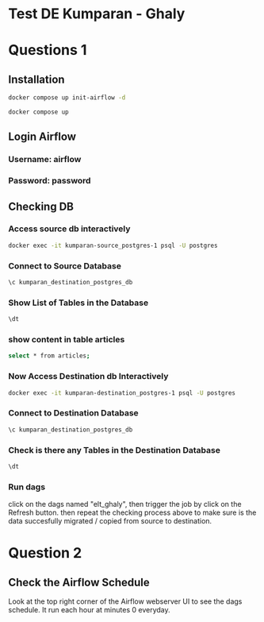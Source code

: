 # Test DE Kumparan - Ghaly

# Questions 1

## Installation

```bash
docker compose up init-airflow -d

docker compose up
```

## Login Airflow

### Username: airflow

### Password: password

## Checking DB

### Access source db interactively

```bash
docker exec -it kumparan-source_postgres-1 psql -U postgres
```

### Connect to Source Database

```bash
\c kumparan_destination_postgres_db
```

### Show List of Tables in the Database

```bash
\dt
```

### show content in table articles

```bash
select * from articles;
```

### Now Access Destination db Interactively

```bash
docker exec -it kumparan-destination_postgres-1 psql -U postgres
```

### Connect to Destination Database

```bash
\c kumparan_destination_postgres_db
```

### Check is there any Tables in the Destination Database

```bash
\dt
```

### Run dags

click on the dags named "elt_ghaly", then trigger the job by click on the Refresh button. then repeat the checking process above to make sure is the data succesfully migrated / copied from source to destination.

# Question 2

## Check the Airflow Schedule

Look at the top right corner of the Airflow webserver UI to see the dags schedule. It run each hour at minutes 0 everyday.
